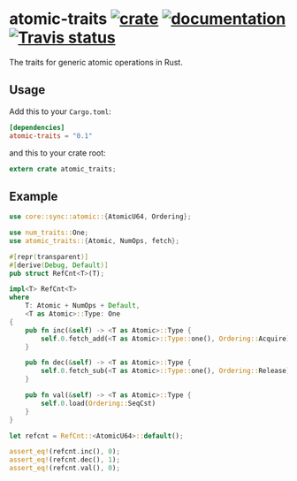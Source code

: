 # atomic-traits [![crate](https://img.shields.io/crates/v/atomic-traits.svg)](https://crates.io/crates/atomic-traits) [![documentation](https://docs.rs/atomic-traits/badge.svg)](https://docs.rs/atomic-traits) [![Travis status](https://travis-ci.org/flier/rust-atomic-traits.svg?branch=master)](https://travis-ci.org/flier/rust-atomic-traits)

The traits for generic atomic operations in Rust.

## Usage

Add this to your `Cargo.toml`:

```toml
[dependencies]
atomic-traits = "0.1"
```

and this to your crate root:

```rust
extern crate atomic_traits;
```

## Example

```rust
use core::sync::atomic::{AtomicU64, Ordering};

use num_traits::One;
use atomic_traits::{Atomic, NumOps, fetch};

#[repr(transparent)]
#[derive(Debug, Default)]
pub struct RefCnt<T>(T);

impl<T> RefCnt<T>
where
    T: Atomic + NumOps + Default,
    <T as Atomic>::Type: One
{
    pub fn inc(&self) -> <T as Atomic>::Type {
        self.0.fetch_add(<T as Atomic>::Type::one(), Ordering::Acquire)
    }

    pub fn dec(&self) -> <T as Atomic>::Type {
        self.0.fetch_sub(<T as Atomic>::Type::one(), Ordering::Release)
    }

    pub fn val(&self) -> <T as Atomic>::Type {
        self.0.load(Ordering::SeqCst)
    }
}

let refcnt = RefCnt::<AtomicU64>::default();

assert_eq!(refcnt.inc(), 0);
assert_eq!(refcnt.dec(), 1);
assert_eq!(refcnt.val(), 0);
```
